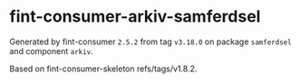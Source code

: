 # fint-consumer-arkiv-samferdsel

Generated by fint-consumer `2.5.2` from tag `v3.18.0` on package `samferdsel` and component `arkiv`.

Based on fint-consumer-skeleton refs/tags/v1.8.2.
